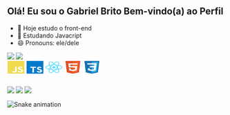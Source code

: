 ## Olá! Eu sou o Gabriel Brito Bem-vindo(a) ao Perfil
- 🔭 Hoje estudo o front-end
- 🌱 Estudando  Javacript
- 😄 Pronouns: ele/dele

<div>
<img height="180em" src="https://github-readme-stats.vercel.app/api?username=GabrielBrito&show_icons=true&theme=dark&include_all_commits=true&count_private=true"/>
  <img height="180em" src="https://github-readme-stats.vercel.app/api/top-langs/?username=GabrielBrito&layout=compact&langs_count=16&theme=dark"/>
</div>

<div>
  <img align="center" alt="Rafa-Js" height="30" width="40" src="https://raw.githubusercontent.com/devicons/devicon/master/icons/javascript/javascript-plain.svg">
  <img align="center" alt="Rafa-Ts" height="30" width="40" src="https://raw.githubusercontent.com/devicons/devicon/master/icons/typescript/typescript-plain.svg">
  <img align="center" alt="Rafa-React" height="30" width="40" src="https://raw.githubusercontent.com/devicons/devicon/master/icons/react/react-original.svg">
  <img align="center" alt="Rafa-HTML" height="30" width="40" src="https://raw.githubusercontent.com/devicons/devicon/master/icons/html5/html5-original.svg">
  <img align="center" alt="Rafa-CSS" height="30" width="40" src="https://raw.githubusercontent.com/devicons/devicon/master/icons/css3/css3-original.svg">
</div>

##
  
<div>
<a href="https://discord.gg/" target="_blank"><img src="https://img.shields.io/badge/Discord-7289DA?style=for-the-badge&logo= discord&logoColor=white" target="_blank"></a>
  <a href = "mailto:fisiogabriel@gmail.com"><img src="https://img.shields.io/badge/Gmail-D14836?style=for-the-badge&logo=gmail&logoColor=white"target="_blank"></a>
  <a href= "https://www.linkedin.com/in/britogc"target="_blank"><img src="https://img.shields.io/badge/-LinkedIn-%230077B5?style=for-the-badge&logo=linkedin&logoColor=white"target="_blank"></a>   


 
 
  ![Snake animation](https://github.com/devemdobro/devemdobro/blob/output/github-contribution-grid-snake.svg)

</div>


